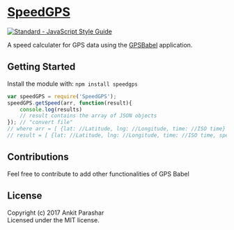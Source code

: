 # [SpeedGPS](https://github.com/ankitiitb1069/SpeedGPS)

[![Standard - JavaScript Style Guide](https://img.shields.io/badge/code%20style-standard-brightgreen.svg)](http://standardjs.com/)


A speed calculater for GPS data using the [GPSBabel](http://www.gpsbabel.org/) application.

## Getting Started
Install the module with: 
`npm install speedgps`

```javascript
var speedGPS = require('SpeedGPS');
speedGPS.getSpeed(arr, function(result){
    console.log(results)
    // result contains the array of JSON objects
}); // "convert file"
// where arr = [ {lat: //Latitude, lng: //Longitude, time: //ISO time} ]
// result = [ {lat: //Latitude, lng: //Longitude, time: //ISO time, speed: // in m/s}.. ]
```
## Contributions
Feel free to contribute to add other functionalities of GPS Babel


## License
Copyright (c) 2017 Ankit Parashar  
Licensed under the MIT license.
